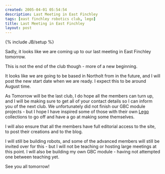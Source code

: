 ```yaml
---
created: 2005-04-01 05:54:54
description: Last Meeting in East Finchley
tags: [east finchley robotics club, lego]
title: Last Meeting in East Finchley
layout: post
---
```

{% include JB/setup %}

Sadly, it looks like we are coming up to our last meeting in East Finchley tomorrow.

This is not the end of the club though - more of a new beginning.

It looks like we are going to be based in Northolt from in the future, and I will post the new start date when we are ready. I expect this to be around August time.

As Tomorrow will be the last club, I do hope all the members can turn up, and I will be making sure to get all of your contact details so I can inform you of the next club. We unfortunately did not finish our GBC module projects - but I hope I have inspired some of those with their own [Lego](Lego "The best known construction toy") collections to go off and have a go at making some themselves.

I will also ensure that all the members have full editorial access to the site, to post their creations and to the blog.

I will still be building robots, and some of the advanced members will still be invited over for this - but I will not be teaching or hosting large meetings at this point. I will also be building my own GBC module - having not attempted one between teaching yet.

See you all tomorrow!
